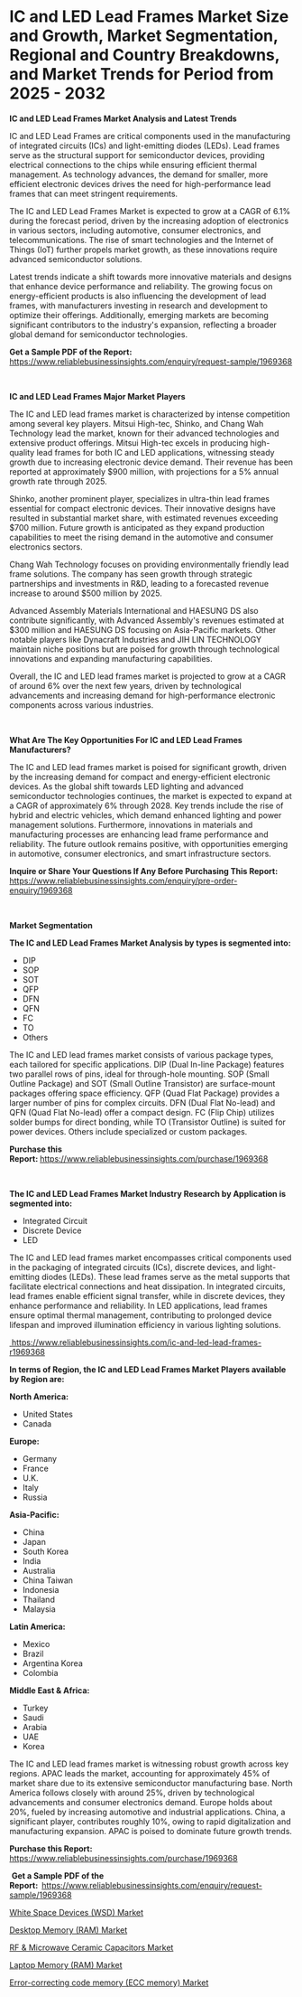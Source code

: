 <p><h1>IC and LED Lead Frames Market Size and Growth, Market Segmentation, Regional and Country Breakdowns, and Market Trends for Period from 2025 -  2032</h1></p><p><strong>IC and LED Lead Frames Market Analysis and Latest Trends</strong></p>
<p><p>IC and LED Lead Frames are critical components used in the manufacturing of integrated circuits (ICs) and light-emitting diodes (LEDs). Lead frames serve as the structural support for semiconductor devices, providing electrical connections to the chips while ensuring efficient thermal management. As technology advances, the demand for smaller, more efficient electronic devices drives the need for high-performance lead frames that can meet stringent requirements.</p><p>The IC and LED Lead Frames Market is expected to grow at a CAGR of 6.1% during the forecast period, driven by the increasing adoption of electronics in various sectors, including automotive, consumer electronics, and telecommunications. The rise of smart technologies and the Internet of Things (IoT) further propels market growth, as these innovations require advanced semiconductor solutions.</p><p>Latest trends indicate a shift towards more innovative materials and designs that enhance device performance and reliability. The growing focus on energy-efficient products is also influencing the development of lead frames, with manufacturers investing in research and development to optimize their offerings. Additionally, emerging markets are becoming significant contributors to the industry's expansion, reflecting a broader global demand for semiconductor technologies.</p></p>
<p><strong>Get a Sample PDF of the Report:&nbsp;</strong> <a href="https://www.reliablebusinessinsights.com/enquiry/request-sample/1969368?utm_campaign=1091&utm_medium=2&utm_source=Github&utm_content=ia&utm_term=13022025&utm_id=ic-and-led-lead-frames">https://www.reliablebusinessinsights.com/enquiry/request-sample/1969368</a></p>
<p>&nbsp;</p>
<p><strong>IC and LED Lead Frames Major Market Players</strong></p>
<p><p>The IC and LED lead frames market is characterized by intense competition among several key players. Mitsui High-tec, Shinko, and Chang Wah Technology lead the market, known for their advanced technologies and extensive product offerings. Mitsui High-tec excels in producing high-quality lead frames for both IC and LED applications, witnessing steady growth due to increasing electronic device demand. Their revenue has been reported at approximately $900 million, with projections for a 5% annual growth rate through 2025.</p><p>Shinko, another prominent player, specializes in ultra-thin lead frames essential for compact electronic devices. Their innovative designs have resulted in substantial market share, with estimated revenues exceeding $700 million. Future growth is anticipated as they expand production capabilities to meet the rising demand in the automotive and consumer electronics sectors.</p><p>Chang Wah Technology focuses on providing environmentally friendly lead frame solutions. The company has seen growth through strategic partnerships and investments in R&D, leading to a forecasted revenue increase to around $500 million by 2025. </p><p>Advanced Assembly Materials International and HAESUNG DS also contribute significantly, with Advanced Assembly's revenues estimated at $300 million and HAESUNG DS focusing on Asia-Pacific markets. Other notable players like Dynacraft Industries and JIH LIN TECHNOLOGY maintain niche positions but are poised for growth through technological innovations and expanding manufacturing capabilities.</p><p>Overall, the IC and LED lead frames market is projected to grow at a CAGR of around 6% over the next few years, driven by technological advancements and increasing demand for high-performance electronic components across various industries.</p></p>
<p>&nbsp;</p>
<p><strong>What Are The Key Opportunities For IC and LED Lead Frames Manufacturers?</strong></p>
<p><p>The IC and LED lead frames market is poised for significant growth, driven by the increasing demand for compact and energy-efficient electronic devices. As the global shift towards LED lighting and advanced semiconductor technologies continues, the market is expected to expand at a CAGR of approximately 6% through 2028. Key trends include the rise of hybrid and electric vehicles, which demand enhanced lighting and power management solutions. Furthermore, innovations in materials and manufacturing processes are enhancing lead frame performance and reliability. The future outlook remains positive, with opportunities emerging in automotive, consumer electronics, and smart infrastructure sectors.</p></p>
<p><strong>Inquire or Share Your Questions If Any Before Purchasing This Report:</strong> <a href="https://www.reliablebusinessinsights.com/enquiry/pre-order-enquiry/1969368?utm_campaign=1091&utm_medium=2&utm_source=Github&utm_content=ia&utm_term=13022025&utm_id=ic-and-led-lead-frames">https://www.reliablebusinessinsights.com/enquiry/pre-order-enquiry/1969368</a></p>
<p>&nbsp;</p>
<p><strong>Market Segmentation</strong></p>
<p><strong>The IC and LED Lead Frames Market Analysis by types is segmented into:</strong></p>
<p><ul><li>DIP</li><li>SOP</li><li>SOT</li><li>QFP</li><li>DFN</li><li>QFN</li><li>FC</li><li>TO</li><li>Others</li></ul></p>
<p><p>The IC and LED lead frames market consists of various package types, each tailored for specific applications. DIP (Dual In-line Package) features two parallel rows of pins, ideal for through-hole mounting. SOP (Small Outline Package) and SOT (Small Outline Transistor) are surface-mount packages offering space efficiency. QFP (Quad Flat Package) provides a larger number of pins for complex circuits. DFN (Dual Flat No-lead) and QFN (Quad Flat No-lead) offer a compact design. FC (Flip Chip) utilizes solder bumps for direct bonding, while TO (Transistor Outline) is suited for power devices. Others include specialized or custom packages.</p></p>
<p><strong>Purchase this Report:&nbsp;</strong><a href="https://www.reliablebusinessinsights.com/purchase/1969368?utm_campaign=1091&utm_medium=2&utm_source=Github&utm_content=ia&utm_term=13022025&utm_id=ic-and-led-lead-frames">https://www.reliablebusinessinsights.com/purchase/1969368</a></p>
<p>&nbsp;</p>
<p><strong>The IC and LED Lead Frames Market Industry Research by Application is segmented into:</strong></p>
<p><ul><li>Integrated Circuit</li><li>Discrete Device</li><li>LED</li></ul></p>
<p><p>The IC and LED lead frames market encompasses critical components used in the packaging of integrated circuits (ICs), discrete devices, and light-emitting diodes (LEDs). These lead frames serve as the metal supports that facilitate electrical connections and heat dissipation. In integrated circuits, lead frames enable efficient signal transfer, while in discrete devices, they enhance performance and reliability. In LED applications, lead frames ensure optimal thermal management, contributing to prolonged device lifespan and improved illumination efficiency in various lighting solutions.</p></p>
<p><a href="https://www.reliablebusinessinsights.com/ic-and-led-lead-frames-r1969368?utm_campaign=1091&utm_medium=2&utm_source=Github&utm_content=ia&utm_term=13022025&utm_id=ic-and-led-lead-frames">&nbsp;https://www.reliablebusinessinsights.com/ic-and-led-lead-frames-r1969368</a></p>
<p><strong>In terms of Region, the IC and LED Lead Frames Market Players available by Region are:</strong></p>
<p>
    <p> <strong> North America: </strong>
        <ul>
            <li>United States</li>
            <li>Canada</li>
        </ul>
        </p> 
    <p> <strong> Europe: </strong>
        <ul>
            <li>Germany</li>
            <li>France</li>
            <li>U.K.</li>
            <li>Italy</li>
            <li>Russia</li>
        </ul>
        </p> 
    <p> <strong> Asia-Pacific: </strong>
        <ul>
            <li>China</li>
            <li>Japan</li>
            <li>South Korea</li>
            <li>India</li>
            <li>Australia</li>
            <li>China Taiwan</li>
            <li>Indonesia</li>
            <li>Thailand</li>
            <li>Malaysia</li>
        </ul>
        </p> 
    <p> <strong> Latin America: </strong>
        <ul>
            <li>Mexico</li>
            <li>Brazil</li>
            <li>Argentina Korea</li>
            <li>Colombia</li>
        </ul>
        </p> 
    <p> <strong> Middle East & Africa: </strong>
        <ul>
            <li>Turkey</li>
            <li>Saudi</li>
            <li>Arabia</li>
            <li>UAE</li>
            <li>Korea</li>
        </ul>
    </p>
    </p>
<p><p>The IC and LED lead frames market is witnessing robust growth across key regions. APAC leads the market, accounting for approximately 45% of market share due to its extensive semiconductor manufacturing base. North America follows closely with around 25%, driven by technological advancements and consumer electronics demand. Europe holds about 20%, fueled by increasing automotive and industrial applications. China, a significant player, contributes roughly 10%, owing to rapid digitalization and manufacturing expansion. APAC is poised to dominate future growth trends.</p></p>
<p><strong>Purchase this Report: </strong><a href="https://www.reliablebusinessinsights.com/purchase/1969368?utm_campaign=1091&utm_medium=2&utm_source=Github&utm_content=ia&utm_term=13022025&utm_id=ic-and-led-lead-frames">https://www.reliablebusinessinsights.com/purchase/1969368</a></p>
<p>&nbsp;<strong>Get a Sample PDF of the Report:&nbsp;&nbsp;</strong><a href="https://www.reliablebusinessinsights.com/enquiry/request-sample/1969368?utm_campaign=1091&utm_medium=2&utm_source=Github&utm_content=ia&utm_term=13022025&utm_id=ic-and-led-lead-frames">https://www.reliablebusinessinsights.com/enquiry/request-sample/1969368</a></p>
<p><strong></strong></p>
<p><p><a href="https://github.com/briandahm87/Market-Research-Report-List-1/blob/main/white-space-devices-wsd-market.md?utm_campaign=1091&utm_medium=2&utm_source=Github&utm_content=ia&utm_term=13022025&utm_id=ic-and-led-lead-frames">White Space Devices (WSD) Market</a></p><p><a href="https://github.com/muhjanaidu/Market-Research-Report-List-1/blob/main/desktop-memory-ram-market.md?utm_campaign=1091&utm_medium=2&utm_source=Github&utm_content=ia&utm_term=13022025&utm_id=ic-and-led-lead-frames">Desktop Memory (RAM) Market</a></p><p><a href="https://github.com/popupioo/Market-Research-Report-List-1/blob/main/rf-microwave-ceramic-capacitors-market.md?utm_campaign=1091&utm_medium=2&utm_source=Github&utm_content=ia&utm_term=13022025&utm_id=ic-and-led-lead-frames">RF & Microwave Ceramic Capacitors Market</a></p><p><a href="https://github.com/felishtimoti/Market-Research-Report-List-1/blob/main/laptop-memory-ram-market.md?utm_campaign=1091&utm_medium=2&utm_source=Github&utm_content=ia&utm_term=13022025&utm_id=ic-and-led-lead-frames">Laptop Memory (RAM) Market</a></p><p><a href="https://github.com/hneefdelwyn/Market-Research-Report-List-1/blob/main/error-correcting-code-memory-ecc-memory-market.md?utm_campaign=1091&utm_medium=2&utm_source=Github&utm_content=ia&utm_term=13022025&utm_id=ic-and-led-lead-frames">Error-correcting code memory (ECC memory) Market</a></p></p>